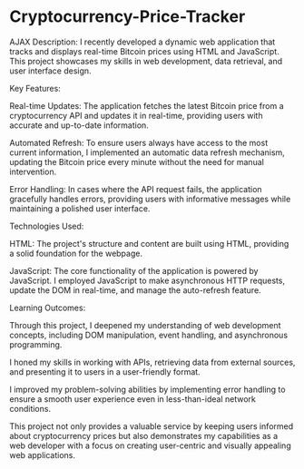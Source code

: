# Cryptocurrency-Price-Tracker
AJAX
Description:
I recently developed a dynamic web application that tracks and displays real-time Bitcoin prices using HTML and JavaScript. This project showcases my skills in web development, data retrieval, and user interface design.

Key Features:

Real-time Updates: The application fetches the latest Bitcoin price from a cryptocurrency API and updates it in real-time, providing users with accurate and up-to-date information.

Automated Refresh: To ensure users always have access to the most current information, I implemented an automatic data refresh mechanism, updating the Bitcoin price every minute without the need for manual intervention.

Error Handling: In cases where the API request fails, the application gracefully handles errors, providing users with informative messages while maintaining a polished user interface.

Technologies Used:

HTML: The project's structure and content are built using HTML, providing a solid foundation for the webpage.

JavaScript: The core functionality of the application is powered by JavaScript. I employed JavaScript to make asynchronous HTTP requests, update the DOM in real-time, and manage the auto-refresh feature.

Learning Outcomes:

Through this project, I deepened my understanding of web development concepts, including DOM manipulation, event handling, and asynchronous programming.

I honed my skills in working with APIs, retrieving data from external sources, and presenting it to users in a user-friendly format.

I improved my problem-solving abilities by implementing error handling to ensure a smooth user experience even in less-than-ideal network conditions.

This project not only provides a valuable service by keeping users informed about cryptocurrency prices but also demonstrates my capabilities as a web developer with a focus on creating user-centric and visually appealing web applications.
